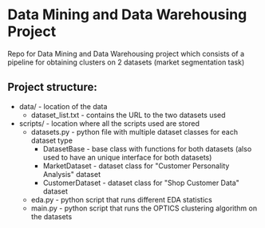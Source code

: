 # Data Mining and Data Warehousing Project
Repo for Data Mining and Data Warehousing project which consists of a pipeline for obtaining clusters on 2 datasets (market segmentation task)

## Project structure:
* data/ - location of the data
  * dataset_list.txt - contains the URL to the two datasets used
* scripts/ - location where all the scripts used are stored
  * datasets.py - python file with multiple dataset classes for each dataset type
    * DatasetBase - base class with functions for both datasets (also used to have an unique interface for both datasets)
    * MarketDataset - dataset class for "Customer Personality Analysis" dataset
    * CustomerDataset - dataset class for "Shop Customer Data" dataset
  * eda.py - python script that runs different EDA statistics
  * main.py - python script that runs the OPTICS clustering algorithm on the datasets
